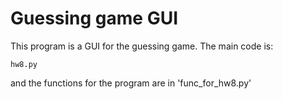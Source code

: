 # Guessing game GUI

This program is a GUI for the guessing game.
The main code is:
```
hw8.py
```
and the functions for the program are in 'func_for_hw8.py'
